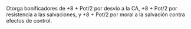 Otorga bonificadores de +8 + Pot/2 por desvío a la CA, +8 + Pot/2 por resistencia a las salvaciones, y +8 + Pot/2 por moral a la salvación contra efectos de control.
